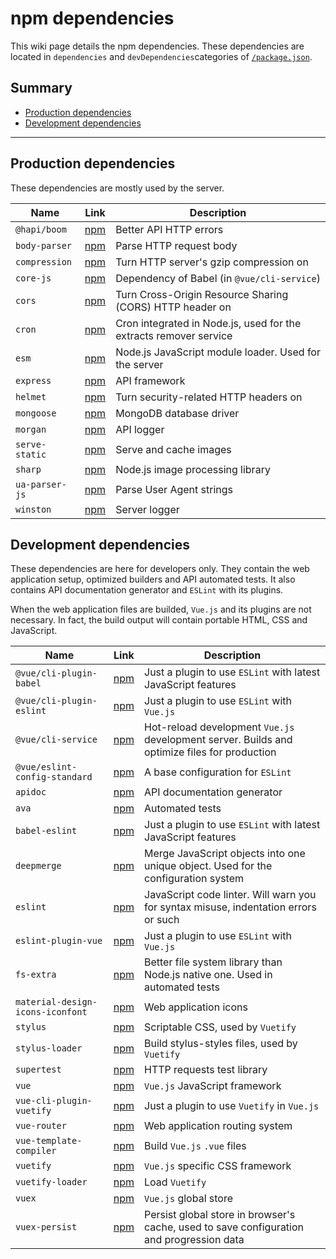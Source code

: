 # npm dependencies

This wiki page details the npm dependencies. These dependencies are located in `dependencies` and `devDependencies`categories of [`/package.json`](../package.json).

## Summary

 - [Production dependencies](#production-dependencies)
 - [Development dependencies](#development-dependencies)

---

## Production dependencies
These dependencies are mostly used by the server.

| Name | Link | Description |
| --- | --- | --- |
| `@hapi/boom` | [npm](https://www.npmjs.com/package/@hapi/boom) | Better API HTTP errors |
| `body-parser` | [npm](https://www.npmjs.com/package/body-parser) | Parse HTTP request body |
| `compression` | [npm](https://www.npmjs.com/package/compression) | Turn HTTP server's gzip compression on |
| `core-js` | [npm](https://www.npmjs.com/package/core-js) | Dependency of Babel (in `@vue/cli-service`) |
| `cors` | [npm](https://www.npmjs.com/package/cors) | Turn Cross-Origin Resource Sharing (CORS) HTTP header on |
| `cron` | [npm](https://www.npmjs.com/package/cron) | Cron integrated in Node.js, used for the extracts remover service |
| `esm` | [npm](https://www.npmjs.com/package/esm) | Node.js JavaScript module loader. Used for the server |
| `express` | [npm](https://www.npmjs.com/package/express) | API framework |
| `helmet` | [npm](https://www.npmjs.com/package/helmet) | Turn security-related HTTP headers on |
| `mongoose` | [npm](https://www.npmjs.com/package/mongoose) | MongoDB database driver |
| `morgan` | [npm](https://www.npmjs.com/package/morgan) | API logger |
| `serve-static` | [npm](https://www.npmjs.com/package/serve-static) | Serve and cache images |
| `sharp` | [npm](https://www.npmjs.com/package/sharp) | Node.js image processing library |
| `ua-parser-js` | [npm](https://www.npmjs.com/package/ua-parser-js) | Parse User Agent strings |
| `winston` | [npm](https://www.npmjs.com/package/winston) | Server logger |

## Development dependencies
These dependencies are here for developers only. They contain the web application setup, optimized builders and API automated tests. It also contains API documentation generator and `ESLint` with its plugins.

When the web application files are builded, `Vue.js` and its plugins are not necessary. In fact, the build output will contain portable HTML, CSS and JavaScript.

| Name | Link | Description |
| --- | --- | --- |
| `@vue/cli-plugin-babel` | [npm](https://www.npmjs.com/package/@vue/cli-plugin-babel) | Just a plugin to use `ESLint` with latest JavaScript features |
| `@vue/cli-plugin-eslint` | [npm](https://www.npmjs.com/package/@vue/cli-plugin-eslint) | Just a plugin to use `ESLint` with `Vue.js` |
| `@vue/cli-service` | [npm](https://www.npmjs.com/package/@vue/cli-service) | Hot-reload development `Vue.js` development server. Builds and optimize files for production |
| `@vue/eslint-config-standard` | [npm](https://www.npmjs.com/package/@vue/eslint-config-standard) | A base configuration for `ESLint` |
| `apidoc` | [npm](https://www.npmjs.com/package/apidoc) | API documentation generator |
| `ava` | [npm](https://www.npmjs.com/package/ava) | Automated tests |
| `babel-eslint` | [npm](https://www.npmjs.com/package/babel-eslint) | Just a plugin to use `ESLint` with latest JavaScript features |
| `deepmerge` | [npm](https://www.npmjs.com/package/deepmerge) | Merge JavaScript objects into one unique object. Used for the configuration system |
| `eslint` | [npm](https://www.npmjs.com/package/eslint) | JavaScript code linter. Will warn you for syntax misuse, indentation errors or such  |
| `eslint-plugin-vue` | [npm](https://www.npmjs.com/package/eslint-plugin-vue) | Just a plugin to use `ESLint` with `Vue.js` |
| `fs-extra` | [npm](https://www.npmjs.com/package/fs-extra) | Better file system library than Node.js native one. Used in automated tests |
| `material-design-icons-iconfont` | [npm](https://www.npmjs.com/package/material-design-icons-iconfont) | Web application icons |
| `stylus` | [npm](https://www.npmjs.com/package/stylus) | Scriptable CSS, used by `Vuetify` |
| `stylus-loader` | [npm](https://www.npmjs.com/package/stylus-loader) | Build stylus-styles files, used by `Vuetify` |
| `supertest` | [npm](https://www.npmjs.com/package/supertest) | HTTP requests test library |
| `vue` | [npm](https://www.npmjs.com/package/vue) | `Vue.js` JavaScript framework |
| `vue-cli-plugin-vuetify` | [npm](https://www.npmjs.com/package/vue-cli-plugin-vuetify) | Just a plugin to use `Vuetify` in `Vue.js` |
| `vue-router` | [npm](https://www.npmjs.com/package/vue-router) | Web application routing system |
| `vue-template-compiler` | [npm](https://www.npmjs.com/package/vue-template-compiler) | Build `Vue.js` `.vue` files |
| `vuetify` | [npm](https://www.npmjs.com/package/vuetify) | `Vue.js` specific CSS framework |
| `vuetify-loader` | [npm](https://www.npmjs.com/package/vuetify-loader) | Load `Vuetify` |
| `vuex` | [npm](https://www.npmjs.com/package/vuex) | `Vue.js` global store |
| `vuex-persist` | [npm](https://www.npmjs.com/package/vuex-persist) | Persist global store in browser's cache, used to save configuration and progression data |